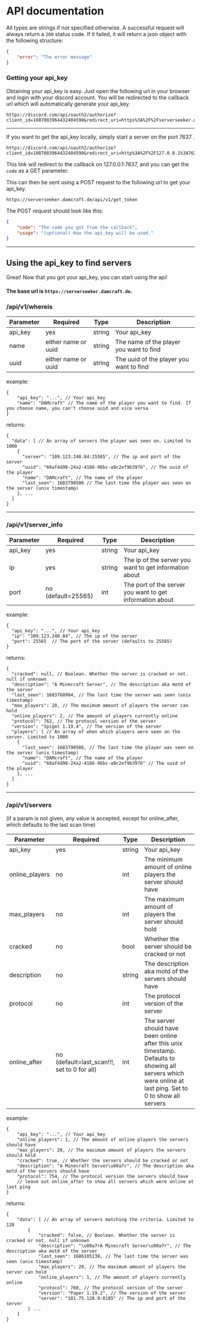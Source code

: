 # API documentation
All types are strings if not specified otherwise.
A successful request will always return a `200` status code.
If it failed, it will return a json object with the following structure:
```json
{
    "error": "The error message"
}
```

### Getting your api_key
Obtaining your api_key is easy. 
Just open the following url in your browser and login with your discord account. 
You will be redirected to the callback url which will automatically generate your api_key.

```
https://discord.com/api/oauth2/authorize?client_id=1087083964432404590&redirect_uri=https%3A%2F%2Fserverseeker.damcraft.de%2Fapi%2Fv1%2Fdiscord_callback&response_type=code&scope=identify
```
---

If you want to get the api_key locally, simply start a server on the port 7637 .
```
https://discord.com/api/oauth2/authorize?client_id=1087083964432404590&redirect_uri=http%3A%2F%2F127.0.0.1%3A7637%2F&response_type=code&scope=identify
```
This link will redirect to the callback on 127.0.0.1:7637, and you can get the `code` as a GET parameter.

This can then be sent using a POST request to the following url to get your api_key.
```
https://serverseeker.damcraft.de/api/v1/get_token
```
The POST request should look like this:
```json
{
    "code": "The code you got from the callback",
    "usage": "(optional) How the api_key will be used." 
}
```
---
## Using the api_key to find servers

Great! Now that you got your api_key, you can start using the api!
#### The base url is __**`https://serverseeker.damcraft.de`**__.

### /api/v1/whereis

| Parameter | Required            | Type   | Description                             |
|-----------|---------------------|--------|-----------------------------------------|
| api_key   | yes                 | string | Your api_key                            |
| name      | either name or uuid | string | The name of the player you want to find |
| uuid      | either name or uuid | string | The uuid of the player you want to find |
example:
```json5
{
    "api_key": "...", // Your api_key
    "name": "DAMcraft" // The name of the player you want to find. If you choose name, you can't choose uuid and vice versa
}
```
returns:
```json5
{
  "data": [ // An array of servers the player was seen on. Limited to 1000
    {
      "server": "109.123.240.84:25565", // The ip and port of the server
      "uuid": "68af4d98-24a2-41b6-96bc-a9c2ef9b397b", // The uuid of the player 
      "name": "DAMcraft", // The name of the player
      "last_seen": 1683790506 // The last time the player was seen on the server (unix timestamp)
    }, ...
  ]
}
```
---
### /api/v1/server_info

| Parameter | Required           | Type   | Description                                              |
|-----------|--------------------|--------|----------------------------------------------------------|
| api_key   | yes                | string | Your api_key                                             |
| ip        | yes                | string | The ip of the server you want to get information about   |
| port      | no (default=25565) | int    | The port of the server you want to get information about |
example:
```json5
{
  "api_key": "...", // Your api_key
  "ip": "109.123.240.84", // The ip of the server
  "port": 25565  // The port of the server (defaults to 25565)
}
```
returns:
```json5
{
  "cracked": null, // Boolean. Whether the server is cracked or not. null if unknown
  "description": "A Minecraft Server", // The description aka motd of the server
  "last_seen": 1683760904, // The last time the server was seen (unix timestamp)
  "max_players": 20, // The maximum amount of players the server can hold
  "online_players": 2, // The amount of players currently online
  "protocol": 762, // The protocol version of the server
  "version": "Spigot 1.19.4", // The version of the server
  "players": [ // An array of when which players were seen on the server. Limited to 1000
    {
      "last_seen": 1683790506, // The last time the player was seen on the server (unix timestamp)
      "name": "DAMcraft", // The name of the player
      "uuid": "68af4d98-24a2-41b6-96bc-a9c2ef9b397b" // The uuid of the player
    }, ...
  ]
}
```
---
### /api/v1/servers
(if a param is not given, any value is accepted, except for online_after, which defaults to the last scan time)

| Parameter      | Required                                    | Type   | Description                                                                                                                                                |
|----------------|---------------------------------------------|--------|------------------------------------------------------------------------------------------------------------------------------------------------------------|
| api_key        | yes                                         | string | Your api_key                                                                                                                                               |
| online_players | no                                          | int    | The minimum amount of online players the server should have                                                                                                |
| max_players    | no                                          | int    | The maximum amount of players the server should hold                                                                                                       |
| cracked        | no                                          | bool   | Whether the server should be cracked or not                                                                                                                |
| description    | no                                          | string | The description aka motd of the servers should have                                                                                                        |
| protocol       | no                                          | int    | The protocol version of the server                                                                                                                         |
| online_after   | no (default=last_scan!!!, set to 0 for all) | int    | The server should have been online after this unix timestamp. Defaults to showing all servers which were online at last ping. Set to 0 to show all servers |
example:
```json5 
{
    "api_key": "...", // Your api_key
    "online_players": 1, // The amount of online players the servers should have
    "max_players": 20, // The maximum amount of players the servers should hold
    "cracked": true, // Whether the servers should be cracked or not
    "description": "A Minecraft Server\u00a7r", // The description aka motd of the servers should have
    "protocol": 754, // The protocol version the servers should have
    // leave out online_after to show all servers which were online at last ping
}
```
returns:
```json5
{
    "data": [ // An array of servers matching the criteria. Limited to 128
        {
            "cracked": false, // Boolean. Whether the server is cracked or not. null if unknown
            "description": "\u00a7rA Minecraft Server\u00a7r", // The description aka motd of the server
            "last_seen": 1686105138, // The last time the server was seen (unix timestamp)
            "max_players": 20, // The maximum amount of players the server can hold
            "online_players": 1, // The amount of players currently online
            "protocol": 760, // The protocol version of the server
            "version": "Paper 1.19.2", // The version of the server
            "server": "181.75.128.9:8185" // The ip and port of the server
        } ...
    ]
}
```
